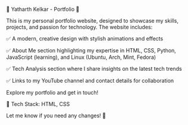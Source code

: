 🌟 Yatharth Kelkar - Portfolio 🚀

This is my personal portfolio website, designed to showcase my skills, projects, and passion for technology. The website includes:

✅ A modern, creative design with stylish animations and effects

✅ About Me section highlighting my expertise in HTML, CSS, Python, JavaScript (learning), and Linux (Ubuntu, Arch, Mint, Fedora)

✅ Tech Analysis section where I share insights on the latest tech trends

✅ Links to my YouTube channel and contact details for collaboration

Explore my portfolio and get in touch!

📌 Tech Stack: HTML, CSS

Let me know if you need any changes! 🚀
